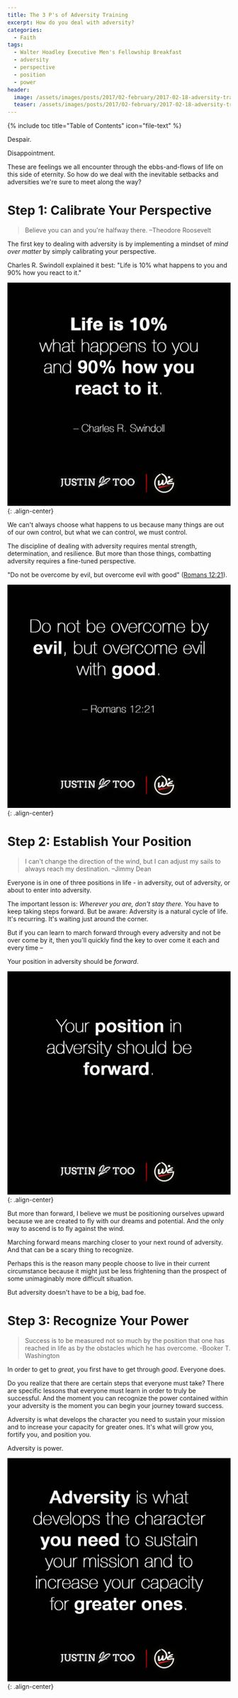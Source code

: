 ```yaml
---
title: The 3 P's of Adversity Training
excerpt: How do you deal with adversity?
categories:
  - Faith
tags:
  - Walter Hoadley Executive Men's Fellowship Breakfast
  - adversity
  - perspective
  - position
  - power
header:
  image: /assets/images/posts/2017/02-february/2017-02-18-adversity-training/cover-adversity-training.jpg
  teaser: /assets/images/posts/2017/02-february/2017-02-18-adversity-training/cover-adversity-training.jpg
---
```


{% include toc title="Table of Contents" icon="file-text" %}

Despair.

Disappointment.

These are feelings we all encounter through the ebbs-and-flows of life on this side of eternity. So how do we deal with the inevitable setbacks and adversities we're sure to meet along the way?

# Step 1: Calibrate Your Perspective
> Believe you can and you're halfway there. –Theodore Roosevelt

The first key to dealing with adversity is by implementing a mindset of *mind over matter* by simply calibrating your perspective.

Charles R. Swindoll explained it best: "Life is 10% what happens to you and 90% how you react to it."

![Quote by Charles R. Swindoll on life](/assets/images/posts/2017/02-february/2017-02-18-adversity-training/quote-life-is-10-percent.jpg){: .align-center}

We can't always choose what happens to us because many things are out of our own control, but what we can control, we must control.

The discipline of dealing with adversity requires mental strength, determination, and resilience. But more than those things, combatting adversity requires a fine-tuned perspective.

"Do not be overcome by evil, but overcome evil with good" ([Romans 12:21](https://www.biblegateway.com/passage/?search=Romans+12:21)).

![Bible scripture: Romans 12:21](/assets/images/posts/2017/02-february/2017-02-18-adversity-training/quote-romans-12-21.jpg){: .align-center}


# Step 2: Establish Your Position
> I can't change the direction of the wind, but I can adjust my sails to always reach my destination. –Jimmy Dean

Everyone is in one of three positions in life - in adversity, out of adversity, or about to enter into adversity.

The important lesson is: *Wherever you are, don't stay there.* You have to keep taking steps forward. But be aware: Adversity is a natural cycle of life. It's recurring. It's waiting just around the corner.

But if you can learn to march forward through every adversity and not be over come by it, then you'll quickly find the key to over come it each and every time –

Your position in adversity should be *forward*.

![Quote by Justin Too on adversity](/assets/images/posts/2017/02-february/2017-02-18-adversity-training/quote-adversitiy-position-forward.jpg){: .align-center}

But more than forward, I believe we must be positioning ourselves upward because we are created to fly with our dreams and potential. And the only way to ascend is to fly against the wind.

Marching forward means marching closer to your next round of adversity. And that can be a scary thing to recognize.

Perhaps this is the reason many people choose to live in their current circumstance because it might just be less frightening than the prospect of some unimaginably more difficult situation.

But adversity doesn't have to be a big, bad foe.

# Step 3: Recognize Your Power
> Success is to be measured not so much by the position that one has reached in life as by the obstacles which he has overcome. -Booker T. Washington

In order to get to *great*, you first have to get through *good*. Everyone does.

Do you realize that there are certain steps that everyone must take? There are specific lessons that everyone must learn in order to truly be successful. And the moment you can recognize the power contained within your adversity is the moment you can begin your journey toward success.

Adversity is what develops the character you need to sustain your mission and to increase your capacity for greater ones. It's what will grow you, fortify you, and position you.

Adversity is power.

![Quote by Justin Too on adversity increasing your capacity](/assets/images/posts/2017/02-february/2017-02-18-adversity-training/quote-adversity-increases-capacity.jpg){: .align-center}
